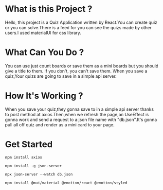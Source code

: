 # What is this Project ?
Hello, this project is a Quiz Application written by React.You can create quiz or you can solve.There is a feed for you can see the quizs made by other users.I used materialUI for css library.

# What Can You Do ?
You can use just count boards or save them as a mini boards but you should give a title to them. If you don't, you can't save them. When you save a quiz,Your quizs are going to save in a simple api server.

# How It's Working ?
When you save your quiz,they gonna save to in a simple api server thanks to post method at axios.Then,when we refresh the page,an UseEffect is gonna work and send a request to a json file name with "db.json".It's gonna pull all off quiz and render as a mini card to your page.

# Get Started 

`npm install axios`

`npm install -g json-server`

`npx json-server --watch db.json`

`npm install @mui/material @emotion/react @emotion/styled`
